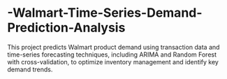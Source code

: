 # -Walmart-Time-Series-Demand-Prediction-Analysis
 This project predicts Walmart product demand using transaction data and time-series forecasting techniques, including ARIMA and Random Forest with cross-validation, to optimize inventory management and identify key demand trends.
